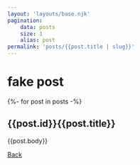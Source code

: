 ```yaml
---
layout: 'layouts/base.njk'
pagination:
    data: posts
    size: 1
    alias: post
permalink: 'posts/{{post.title | slug}}'
---
```


<h1>fake post </h1>

{%- for post in posts -%}

<div>
    <h2>
        <a> 
            {{post.id}}{{post.title}}
        </a>
    </h2>
    <p>{{post.body}}</p>
</div>

<a href="/">Back</a>